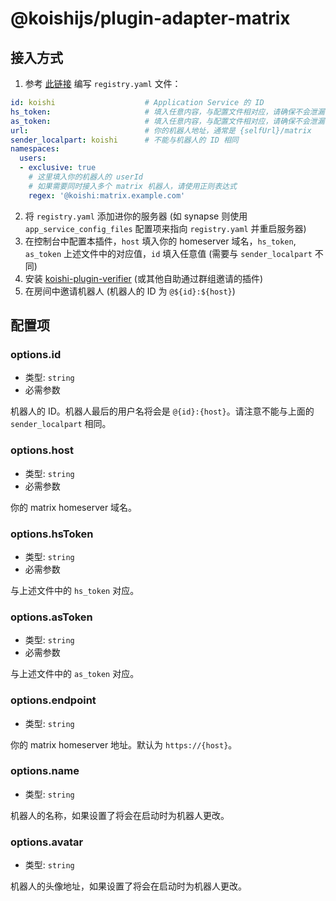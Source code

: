 # @koishijs/plugin-adapter-matrix

## 接入方式

1. 参考 [此链接](https://spec.matrix.org/unstable/application-service-api/#registration) 编写 `registry.yaml` 文件：

```yaml
id: koishi                    # Application Service 的 ID
hs_token:                     # 填入任意内容，与配置文件相对应，请确保不会泄漏
as_token:                     # 填入任意内容，与配置文件相对应，请确保不会泄漏
url:                          # 你的机器人地址，通常是 {selfUrl}/matrix
sender_localpart: koishi      # 不能与机器人的 ID 相同
namespaces:
  users:
  - exclusive: true
    # 这里填入你的机器人的 userId
    # 如果需要同时接入多个 matrix 机器人，请使用正则表达式
    regex: '@koishi:matrix.example.com'
```

2. 将 `registry.yaml` 添加进你的服务器 (如 synapse 则使用 `app_service_config_files` 配置项来指向 `registry.yaml` 并重启服务器)
3. 在控制台中配置本插件，`host` 填入你的 homeserver 域名，`hs_token`, `as_token` 上述文件中的对应值，`id` 填入任意值 (需要与 `sender_localpart` 不同)
4. 安装 [koishi-plugin-verifier](https://common.koishi.chat/plugins/verifier.html) (或其他自助通过群组邀请的插件)
5. 在房间中邀请机器人 (机器人的 ID 为 `@${id}:${host}`)

## 配置项

### options.id

- 类型: `string`
- 必需参数

机器人的 ID。机器人最后的用户名将会是 `@{id}:{host}`。请注意不能与上面的 `sender_localpart` 相同。

### options.host

- 类型: `string`
- 必需参数

你的 matrix homeserver 域名。

### options.hsToken

- 类型: `string`
- 必需参数

与上述文件中的 `hs_token` 对应。

### options.asToken

- 类型: `string`
- 必需参数

与上述文件中的 `as_token` 对应。

### options.endpoint

- 类型: `string`

你的 matrix homeserver 地址。默认为 `https://{host}`。

### options.name

- 类型: `string`

机器人的名称，如果设置了将会在启动时为机器人更改。

### options.avatar

- 类型: `string`

机器人的头像地址，如果设置了将会在启动时为机器人更改。
